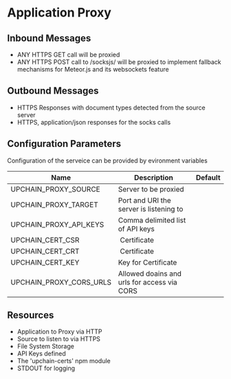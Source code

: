 # Application Proxy

##  Inbound Messages

* ANY HTTPS GET call will be proxied
* ANY HTTPS POST call to /socksjs/ will be proxied to implement fallback mechanisms for Meteor.js and its websockets feature

## Outbound Messages

* HTTPS Responses with document types detected from the source server
* HTTPS, application/json responses for the socks calls

## Configuration Parameters

Configuration of the serveice can be provided by evironment variables

| Name  | Description  | Default  |
|---|---|---|
| UPCHAIN_PROXY_SOURCE  | Server to be proxied  |   |
| UPCHAIN_PROXY_TARGET  | Port and URI the server is listening to  |   |
| UPCHAIN_PROXY_API_KEYS  | Comma delimited list of API keys  |   |
| UPCHAIN_CERT_CSR | Certificate |  |
| UPCHAIN_CERT_CRT | Certificate |  |
| UPCHAIN_CERT_KEY | Key for Certificate |  |
| UPCHAIN_PROXY_CORS_URLS| Allowed doains and urls for access via CORS

## Resources

* Application to Proxy via HTTP
* Source to listen to via HTTPS
* File System Storage
* API Keys defined
* The 'upchain-certs' npm module
* STDOUT for logging
